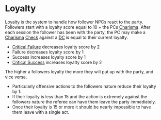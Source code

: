 # Loyalty

Loyalty is the system to handle how follower NPCs react to the party. Followers start with a loyalty score equal to 10 + the PCs [Charisma](../Player%20Character%20Components/Chosen%20Statistics/Charisma.md). After each session the follower has been with the party, the PC may make a [Charisma](../Player%20Character%20Components/Chosen%20Statistics/Charisma.md) [Check](../Game%20Structure/Check.md) against a [DC](../Game%20Structure/DC.md) is equal to their current loyalty. 
- [Critical Failure](../Dice%20Rolls/Critical%20Failure.md) decreases loyalty score by 2
- Failure decreases loyalty score by 1
- Success increases loyalty score by 1
- [Critical Success](../Dice%20Rolls/Critical%20Success.md) increases loyalty score by 2

The higher a followers loyalty the more they will put up with the party, and vice versa. 
- Particularly offensive actions to the followers nature reduce their loyalty by 1. 
- If their loyalty is less than 15 and the action is extremely against the followers nature the referee can have them leave the party immediately. 
- Once their loyalty is 15 or more it should be nearly impossible to have them leave with a single act.